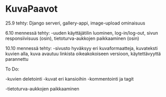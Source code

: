 # KuvaPaavot

25.9 tehty:
Django serveri, gallery-appi, image-upload ominaisuus

6.10 mennessä tehty:
-uuden käyttäjätilin luominen, log-in/log-out, sivun responsiivisuus (osin), tietoturva-aukkojen paikkaaminen (osin)

10.10 mennessä tehty:
-sivusto hyväksyy eri kuvaformaatteja, kuvateksti kuvien alla, kuva avautuu linkista oikeakokoiseen versioon, käytettävyyttä parannettu

To Do:

-kuvien deletointi
-kuvat eri kansioihin
-kommentointi ja tagit

-tietoturva-aukkojen paikkaaminen

